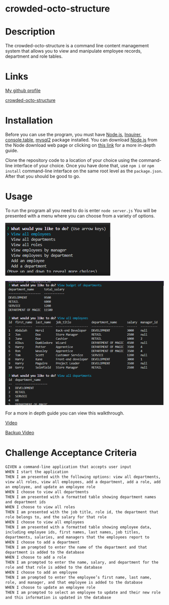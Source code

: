 # crowded-octo-structure

# Description

The crowded-octo-structure is a command line content management system that allows you to view and manipulate employee records, department and role tables.

# Links

[My github profile](https://github.com/AbdalehHersi)

[crowded-octo-structure](https://github.com/AbdalehHersi/crowded-octo-structure)

# Installation

Before you can use the program, you must have [Node.js](https://nodejs.org/en/download/), [Inquirer](https://www.npmjs.com/package/inquirer), [console.table](https://www.npmjs.com/package/console.table), [mysql2](https://www.npmjs.com/package/mysql2) package installed. You can download [Node.js](https://nodejs.org/en/download/) from the Node download web page or clicking on [this link](https://radixweb.com/blog/installing-npm-and-nodejs-on-windows-and-mac) for a more in-depth guide. 

Clone the repository code to a location of your choice using the command-line interface of your choice. Once you have done that, use `npm i` or `npm install` command-line interface on the same root level as the `package.json`. After that you should be good to go.

# Usage

To run the program all you need to do is enter `node server.js` You will be presented with a menu where you can choose from a variety of options. 

![](./Untitled2.png)

![](./Untitled.png)

For a more in depth guide you can view this walkthrough.

[Video](https://drive.google.com/file/d/1aNlCUJGvRuVX6sXgeQ2i_Y8z7gnVfnhN/view)

[Backup Video](https://youtu.be/NUduR6wF8DM)

# Challenge Acceptance Criteria
```
GIVEN a command-line application that accepts user input
WHEN I start the application
THEN I am presented with the following options: view all departments, view all roles, view all employees, add a department, add a role, add an employee, and update an employee role
WHEN I choose to view all departments
THEN I am presented with a formatted table showing department names and department ids
WHEN I choose to view all roles
THEN I am presented with the job title, role id, the department that role belongs to, and the salary for that role
WHEN I choose to view all employees
THEN I am presented with a formatted table showing employee data, including employee ids, first names, last names, job titles, departments, salaries, and managers that the employees report to
WHEN I choose to add a department
THEN I am prompted to enter the name of the department and that department is added to the database
WHEN I choose to add a role
THEN I am prompted to enter the name, salary, and department for the role and that role is added to the database
WHEN I choose to add an employee
THEN I am prompted to enter the employee’s first name, last name, role, and manager, and that employee is added to the database
WHEN I choose to update an employee role
THEN I am prompted to select an employee to update and their new role and this information is updated in the database
```
